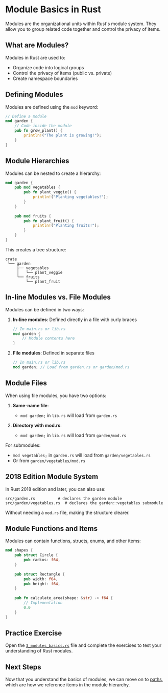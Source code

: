 # Module Basics in Rust

Modules are the organizational units within Rust's module system. They allow you to group related code together and control the privacy of items.

## What are Modules?

Modules in Rust are used to:
- Organize code into logical groups
- Control the privacy of items (public vs. private)
- Create namespace boundaries

## Defining Modules

Modules are defined using the `mod` keyword:

```rust
// Define a module
mod garden {
    // Code inside the module
    pub fn grow_plant() {
        println!("The plant is growing!");
    }
}
```

## Module Hierarchies

Modules can be nested to create a hierarchy:

```rust
mod garden {
    pub mod vegetables {
        pub fn plant_veggie() {
            println!("Planting vegetables!");
        }
    }
    
    pub mod fruits {
        pub fn plant_fruit() {
            println!("Planting fruits!");
        }
    }
}
```

This creates a tree structure:

```
crate
 └── garden
     ├── vegetables
     │   └── plant_veggie
     └── fruits
         └── plant_fruit
```

## In-line Modules vs. File Modules

Modules can be defined in two ways:

1. **In-line modules**: Defined directly in a file with curly braces
   ```rust
   // In main.rs or lib.rs
   mod garden {
       // Module contents here
   }
   ```

2. **File modules**: Defined in separate files
   ```rust
   // In main.rs or lib.rs
   mod garden; // Load from garden.rs or garden/mod.rs
   ```

## Module Files

When using file modules, you have two options:

1. **Same-name file**:
   - `mod garden;` in `lib.rs` will load from `garden.rs`

2. **Directory with mod.rs**:
   - `mod garden;` in `lib.rs` will load from `garden/mod.rs`

For submodules:
- `mod vegetables;` in `garden.rs` will load from `garden/vegetables.rs`
- Or from `garden/vegetables/mod.rs`

## 2018 Edition Module System

In Rust 2018 edition and later, you can also use:

```
src/garden.rs          # declares the garden module
src/garden/vegetables.rs  # declares the garden::vegetables submodule
```

Without needing a `mod.rs` file, making the structure clearer.

## Module Functions and Items

Modules can contain functions, structs, enums, and other items:

```rust
mod shapes {
    pub struct Circle {
        pub radius: f64,
    }
    
    pub struct Rectangle {
        pub width: f64,
        pub height: f64,
    }
    
    pub fn calculate_area(shape: &str) -> f64 {
        // Implementation
        0.0
    }
}
```

## Practice Exercise

Open the [`3_modules_basics.rs`](./3_modules_basics.rs) file and complete the exercises to test your understanding of Rust modules.

## Next Steps

Now that you understand the basics of modules, we can move on to [paths](../04_paths/README.md), which are how we reference items in the module hierarchy. 